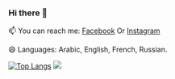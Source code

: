 ### Hi there 👋

📫 You can reach me: <a href="https://facebook.com/Omaradardour">Facebook</a> Or <a href="https://www.instagram.com/ramo.officiel/">Instagram</a>


😄 Languages:  Arabic, English, French, Russian.


[![Top Langs](https://github-readme-stats.vercel.app/api/top-langs/?username=Omaradardour&langs_count=8&layout=compact)](https://github.com/Omaradardour)
<img src="https://github-readme-stats.vercel.app/api?username=Omaradardour&&show_icons=true&title_color=00A4CCFF&icon_color=00A4CCFF&text_color=ADEFD1FF&bg_color=00203FFF">



